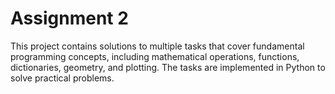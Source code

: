 # Assignment 2
This project contains solutions to multiple tasks that cover fundamental programming concepts, including mathematical operations, functions, dictionaries, geometry, and plotting. The tasks are implemented in Python to solve practical problems.

